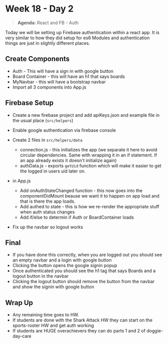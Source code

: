 # Week 18 - Day 2

> **Agenda:** React and FB - Auth

Today we will be setting up Firebase authentication within a react app.  It is very similar to how they did setup for es6 Modules and authentication things are just in slightly different places.

## Create Components
* Auth - This will have a sign in with google button
* Board Container - this will have an h1 that says boards
* MyNavbar - this will have a bootstrap navbar
* Import all 3 components into App.js

## Firebase Setup
* Create a new firebase project and add apiKeys.json and example file in the usual place (`src/helpers`)
* Enable google authentication via firebase console
* Create 2 files in `src/helpers/data`
  * connection.js - this initializes the app (we separate it here to avoid circular dependencies. Same with wrapping it in an if statement.  If an app already exists it doesn't initialize again)
  * authData.js - exports `getUid` function which will make it easier to get the logged in users uid later on.

* in App.js
  * Add onAuthStateChanged function - this now goes into the componentDidMount beause we want it to happen on app load and that is there the app loads.
  * Add authed to state - this is how we re-render the appropriate stuff when auth status changes
  * Add if/else to determin if Auth or BoardContainer loads
* Fix up the navbar so logout works

## Final
* If you have done this correctly, when you are logged out you should see an empty navbar and a login with google button
* Clicking the button opens the google signin popup
* Once authenticated you should see the h1 tag that says Boards and a logout button in the navbar
* Clicking the logout button should remove the button from the navbar and show the signin with google button

## Wrap Up
* Any remaining time goes to HW.
* If students are done with the Shark Attack HW they can start on the sports-roster HW and get auth working
* If students are HUGE overachievers they can do parts 1 and 2 of doggie-day-care
